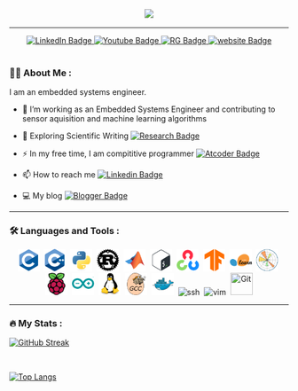 <div id="header" align="center">
  <img src="https://media.giphy.com/media/3o85xC8sdW7vmG6bRe/giphy.gif">
</div>

---

<div id="badges" align="center">
  <a href="https://www.linkedin.com/in/fathi-mahdi-a4a4bb14b">
    <img src="https://img.shields.io/badge/LinkedIn-blue?style=for-the-badge&logo=linkedin&logoColor=white" alt="LinkedIn Badge"/>
  </a>
  <a href="https://www.youtube.com/channel/UCsDkG3pd7UkyxDf4hFfBevw/featured">
    <img src="https://img.shields.io/badge/YouTube-red?style=for-the-badge&logo=youtube&logoColor=white" alt="Youtube Badge"/>
  </a>
  <a href="https://www.researchgate.net/profile/Fathi-Mahdi-Elsiddig-Haroun">
    <img src="https://img.shields.io/badge/Researchgate-green?style=for-the-badge&logoColor=white" alt="RG Badge"/>
  </a>
    <a href="https://www.fathimahdielsiddig.com">
    <img src="https://img.shields.io/badge/website-fathi mahdi elsiddig-blue?style=for-the-badge&logoColor=white" alt="website Badge"/>
  </a>
</div>

<div id="veiw" align="center">
<img src="https://komarev.com/ghpvc/?username=FathiMahdi&style=flat-square&color=blue" alt=""/>
</div>


### :man_technologist: About Me :

I am an embedded systems engineer.

- :telescope: I’m working as an Embedded Systems Engineer and contributing to sensor aquisition and machine learning algorithms

- :seedling: Exploring Scientific Writing     [![Research Badge](https://img.shields.io/badge/-FATHI-green?style=flat)](https://www.researchgate.net/profile/Fathi-Mahdi-Elsiddig-Haroun)

- :zap: In my free time, I am compititive programmer    [![Atcoder Badge](https://img.shields.io/badge/-FATHI-red?style=flat&)](https://atcoder.jp/)

- :mailbox: How to reach me  [![Linkedin Badge](https://img.shields.io/badge/-FATHI-blue?style=flat&logo=Linkedin&logoColor=white)](https://www.linkedin.com/in/fathi-mahdi-a4a4bb14b)
  
- 💻 My blog  [![Blogger Badge](https://img.shields.io/badge/-FATHI-yellow?style=flat&logo=Blogger&logoColor=white)](https://www.fathimahdielsiddig.com)
 
---

### :hammer_and_wrench: Languages and Tools :
<div id="languages" align="center">
  <img src="https://github.com/devicons/devicon/blob/master/icons/c/c-original.svg" title="C" alt="C" width="40" height="40">&nbsp;
  <img src="https://github.com/devicons/devicon/blob/master/icons/cplusplus/cplusplus-original.svg" title="C++" alt="C++" width="40" height="40">&nbsp;
  <img src="https://github.com/devicons/devicon/blob/master/icons/python/python-original.svg" title="python" alt="python" width="40" height="40">&nbsp;
  <img src="https://github.com/devicons/devicon/blob/master/icons/rust/rust-original.svg" title="rust" **alt="rust" width="40" height="40"/>&nbsp;
  <img src="https://github.com/devicons/devicon/blob/master/icons/matlab/matlab-original.svg" title="Matlab" alt="matlab" width="40" height="40">&nbsp;
  <img src="https://github.com/devicons/devicon/blob/master/icons/bash/bash-original.svg" title="Bash" alt="Bash" width="40" height="40">&nbsp;
  <img src="https://github.com/devicons/devicon/blob/master/icons/opencv/opencv-original.svg" title="opencv" alt="opencv" width="40" height="40">&nbsp;
  <img src="https://github.com/devicons/devicon/blob/master/icons/tensorflow/tensorflow-original.svg" title="tensorflow" alt="tensorflow" width="40" height="40">&nbsp;
  <img src="https://github.com/devicons/devicon/blob/master/icons/scikitlearn/scikitlearn-original.svg" title="scikitlearn" alt="scikitlearn" width="40" height="40">&nbsp;
  <img src="https://github.com/devicons/devicon/blob/master/icons/matplotlib/matplotlib-original.svg" title="matplotlib" **alt="matplotlib" width="40" height="40"/>&nbsp;
  <img src="https://github.com/devicons/devicon/blob/master/icons/raspberrypi/raspberrypi-original.svg" title="Raspberrypi" alt="Raspberrypi" width="40" height="40">&nbsp;
  <img src="https://github.com/devicons/devicon/blob/master/icons/arduino/arduino-original.svg" title="arduino" **alt="arduino" width="40" height="40"/>&nbsp;
  <img src="https://github.com/devicons/devicon/blob/master/icons/linux/linux-original.svg" title="Linux" alt="ubuntu" width="40" height="40">&nbsp;
  <img src="https://github.com/devicons/devicon/blob/master/icons/gcc/gcc-original.svg" title="gcc" alt="gcc" width="40" height="40">&nbsp;
  <img src="https://github.com/devicons/devicon/blob/master/icons/docker/docker-original.svg" title="docker" alt="docker" width="40" height="40">&nbsp;
  <img src="https://github.com/devicons/devicon/blob/master/icons/ssh/ssh-wordmark.svg" title="ssh" alt="ssh" width="40" height="40">&nbsp;
  <img src="https://github.com/devicons/devicon/blob/master/icons/ssh/vim-plain.svg" title="vim" alt="vim" width="40" height="40">&nbsp;
  <img src="https://github.com/devicons/devicon/blob/master/icons/verilog/Git-original.svg" title="Git" **alt="verilog" width="40" height="40"/>
</div>

---

### :fire: My Stats :
[![GitHub Streak](http://github-readme-streak-stats.herokuapp.com?user=FathiMahdi&theme=gruvbox)](https://git.io/streak-stats)

<br>

[![Top Langs](https://github-readme-stats.vercel.app/api/top-langs/?username=FathiMahdi&theme=gruvbox&langs_count=20&layout=donut-vertical&exclude_repo=AMS_Beacon)](https://github.com/anuraghazra/github-readme-stats)

<br>

<!--[Harlok's WakaTime stats](https://github-readme-stats.vercel.app/api/wakatime?username=FathiMahdi\&layout=compact)>

